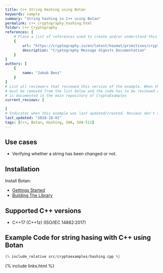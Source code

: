 ```yaml
---
title: C++ String Hashing using Botan
keywords: sample
summary: "String hashing in C++ using Botan"
permalink: c++_cryptography_hashing.html
folder: C++ Cryptography
references: [
    # Place a list of references used to create and/or understand this example.
    {
        url: "https://cryptography.io/en/latest/hazmat/primitives/cryptographic-hashes/",
        description: "Cryptography Message digests Documentation"
    }
]
authors: [
    {
        name: "Jakob Benz"
    }
]
# List all reviewers that reviewed this version of the example. When the example is updated all old reviews
# must be removed from the list below and the code has to be reviewed again. The complete review process
# is documented in the main repository of CryptoExamples
current_reviews: [

]
# Indicates when this example was last updated/created. Reviews don't change this.
last_updated: "2018-10-01"
tags: [C++, Botan, Hashing, SHA, SHA-512]
---
```


## Use cases

- Verifying whether a string has been changed or not.

## Installation

Install Botan:

- [Gettings Started](https://botan.randombit.net/manual/index.html)
- [Building The Library](https://botan.randombit.net/manual/building.html)

## Supported C++ versions

- C++17 (C++1z) (ISO/IEC 14882:2017)

## Example Code for string hasing with C++ using Botan

```c++
{% include_relative src/cryptoexamples/hashing.cpp %}
```

{% include links.html %}

